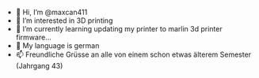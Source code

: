 - 👋 Hi, I’m @maxcan411
- 👀 I’m interested in 3D printing
- 🌱 I’m currently learning updating my printer to marlin 3d printer firmware...
- 💞️ My language is german 
- 📫 Freundliche Grüsse an alle von einem schon etwas älterem Semester (Jahrgang 43)

<!---
maxcan411/maxcan411 is a ✨ special ✨ repository because its `README.md` (this file) appears on your GitHub profile.
You can click the Preview link to take a look at your changes.
--->
